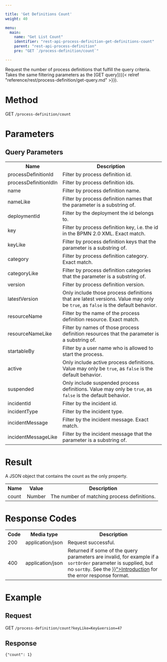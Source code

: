 ```yaml
---

title: 'Get Definitions Count'
weight: 40

menu:
  main:
    name: "Get List Count"
    identifier: "rest-api-process-definition-get-definitions-count"
    parent: "rest-api-process-definition"
    pre: "GET `/process-definition/count`"

---
```



Request the number of process definitions that fulfill the query criteria. Takes the same filtering parameters as the
[GET query]({{< relref "reference/rest/process-definition/get-query.md" >}}).


# Method

GET `/process-definition/count`


# Parameters

## Query Parameters

<table class="table table-striped">
  <tr>
    <th>Name</th>
    <th>Description</th>
  </tr>
  <tr>
    <td>processDefinitionId</td>
    <td>Filter by process definition id.</td>
  </tr>
  <tr>
    <td>processDefinitionIdIn</td>
    <td>Filter by process definition ids.</td>
  </tr>
  <tr>
    <td>name</td>
    <td>Filter by process definition name.</td>
  </tr>
  <tr>
    <td>nameLike</td>
    <td>Filter by process definition names that the parameter is a substring of.</td>
  </tr>
  <tr>
    <td>deploymentId</td>
    <td>Filter by the deployment the id belongs to.</td>
  </tr>
  <tr>
    <td>key</td>
    <td>Filter by process definition key, i.e. the id in the BPMN 2.0 XML. Exact match.</td>
  </tr>
  <tr>
    <td>keyLike</td>
    <td>Filter by process definition keys that the parameter is a substring of.</td>
  </tr>
  <tr>
    <td>category</td>
    <td>Filter by process definition category. Exact match.</td>
  </tr>
  <tr>
    <td>categoryLike</td>
    <td>Filter by process definition categories that the parameter is a substring of.</td>
  </tr>
  <tr>
    <td>version</td>
    <td>Filter by process definition version.</td>
  </tr>
  <tr>
    <td>latestVersion</td>
    <td>Only include those process definitions that are latest versions. Value may only be <code>true</code>, as <code>false</code> is the default behavior.</td>
  </tr>
  <tr>
    <td>resourceName</td>
    <td>Filter by the name of the process definition resource. Exact match.</td>
  </tr>
  <tr>
    <td>resourceNameLike</td>
    <td>Filter by names of those process definition resources that the parameter is a substring of.</td>
  </tr>
  <tr>
    <td>startableBy</td>
    <td>Filter by a user name who is allowed to start the process.</td>
  </tr>
  <tr>
    <td>active</td>
    <td>Only include active process definitions. Value may only be <code>true</code>, as <code>false</code> is the default behavior.</td>
  </tr>
  <tr>
    <td>suspended</td>
    <td>Only include suspended process definitions. Value may only be <code>true</code>, as <code>false</code> is the default behavior.</td>
  </tr>
  <tr>
    <td>incidentId</td>
    <td>Filter by the incident id.</td>
  </tr>
  <tr>
    <td>incidentType</td>
    <td>Filter by the incident type.</td>
  </tr>
  <tr>
    <td>incidentMessage</td>
    <td>Filter by the incident message. Exact match.</td>
  </tr>
  <tr>
    <td>incidentMessageLike</td>
    <td>Filter by the incident message that the parameter is a substring of.</td>
  </tr>
</table>


# Result

A JSON object that contains the count as the only property.

<table class="table table-striped">
  <tr>
    <th>Name</th>
    <th>Value</th>
    <th>Description</th>
  </tr>
  <tr>
    <td>count</td>
    <td>Number</td>
    <td>The number of matching process definitions.</td>
  </tr>
</table>


# Response Codes

<table class="table table-striped">
  <tr>
    <th>Code</th>
    <th>Media type</th>
    <th>Description</th>
  </tr>
  <tr>
    <td>200</td>
    <td>application/json</td>
    <td>Request successful.</td>
  </tr>
  <tr>
    <td>400</td>
    <td>application/json</td>
    <td>Returned if some of the query parameters are invalid, for example if a <code>sortOrder</code> parameter is supplied, but no <code>sortBy</code>. See the <a href="{{< relref "reference/rest/overview/index.md#error-handling" >}}">Introduction</a> for the error response format.</td>
  </tr>
</table>


# Example

## Request

<!-- TODO: Insert a 'real' example -->
GET `/process-definition/count?keyLike=Key&version=47`

## Response

    {"count": 1}
